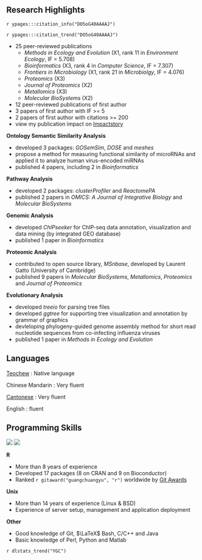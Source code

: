 Research Highlights
-------------------


`r ypages:::citation_info("DO5oG40AAAAJ")`

`r ypages:::citation_trend("DO5oG40AAAAJ")`


+ 25 peer-reviewed publications
	- *Methods in Ecology and Evolution* (X1, rank 11 in *Environment
      Ecology*, IF = 5.708)
	- *Bioinformatics* (X3, rank 4 in *Computer Science*, IF = 7.307)
	- *Frontiers in Microbiology* (X1, rank 21 in *Microbiolgy*, IF = 4.076)
	- *Proteomics* (X3)
	- *Journal of Proteomics* (X2)
	- *Metallomics* (X3)
	- *Molecular BioSystems* (X2)
+ 12 peer-reviewed publications of first author
+ 3 papers of first author with IF >= 5
+ 2 papers of first author with citations >= 200
+ view my publication impact on [Impactstory](https://impactstory.org/u/0000-0002-6485-8781/achievements)

**Ontology Semantic Similarity Analysis**

+ developed 3 packages: *GOSemSim*, *DOSE* and *meshes*
+ propose a method for measuring functional similarity of microRNAs
and applied it to analyze human virus-encoded miRNAs
+ published 4 papers, including 2 in *Bioinformatics*

**Pathway Analysis**

+ developed 2 packages: *clusterProfiler* and *ReactomePA*
+ published 2 papers in *OMICS: A Journal of Integrative Biology*
   and *Molecular BioSystems*

**Genomic Analysis**

+ developed *ChIPseeker* for ChIP-seq data annotation,
   visualization and data mining (by integrated GEO database)
+ published 1 paper in *Bioinformatics*

**Proteomic Analysis**

+ contributed to open source library, *MSnbase*, developed by Laurent
   Gatto (University of Cambridge)
+ published 9 papers in *Molecular BioSystems*, *Metallomics*,
  *Proteomics* and *Journal of Proteomics*

**Evolutionary Analysis**

+ developed *treeio* for parsing tree files
+ developed *ggtree* for supporting tree visualization
   and annotation by grammar of graphics
+ devleloping phylogeny-guided genome assembly method for short read
  nucleotide sequences from co-infecting influenza viruses
+ published 1 paper in *Methods in Ecology and Evolution*


Languages
--------------

[Teochew](https://en.wikipedia.org/wiki/Teochew_dialect)
:   Native language

Chinese Mandarin
:   Very fluent

[Cantonese](https://en.wikipedia.org/wiki/Cantonese)
:   Very fluent

English
:   fluent


Programming Skills
-----------------

![](https://projecteuler.net/profile/guangchuangyu.png)
[![](http://www.codeabbey.com/index/user_banner/guangchuang-yu.png)](http://www.codeabbey.com/index/user_profile/guangchuang-yu)


**R**

+ More than 8 years of experience<br>
+ Developed 17 packages (8 on CRAN and 9 on Bioconductor)<br>
+ Ranked `r gitaward("guangchuangyu", "r")` worldwide by [Git Awards](http://git-awards.com/users/guangchuangyu)

**Unix**

+ More than 14 years of experience (Linux & BSD)<br>
+ Experience of server setup, management and application deployment

**Other**

+ Good knowledge of Git, $\LaTeX$ Bash, C/C++ and Java<br>
+ Basic knowledge of Perl, Python and Matlab



`r dlstats_trend("YGC")`
